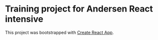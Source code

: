# Training project for Andersen React intensive

This project was bootstrapped with [Create React App](https://github.com/facebook/create-react-app).

